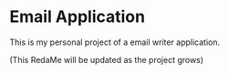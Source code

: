 # Email Application
This is my personal project of a email writer application. 




(This RedaMe will be updated as the project grows)
